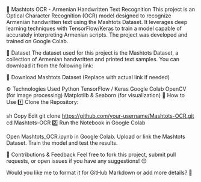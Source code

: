 📌 Mashtots OCR - Armenian Handwritten Text Recognition
This project is an Optical Character Recognition (OCR) model designed to recognize Armenian handwritten text using the Mashtots Dataset. It leverages deep learning techniques with TensorFlow/Keras to train a model capable of accurately interpreting Armenian scripts. The project was developed and trained on Google Colab.

📂 Dataset
The dataset used for this project is the Mashtots Dataset, a collection of Armenian handwritten and printed text samples. You can download it from the following link:

🔗 Download Mashtots Dataset (Replace with actual link if needed)

⚙️ Technologies Used
Python
TensorFlow / Keras
Google Colab
OpenCV (for image processing)
Matplotlib & Seaborn (for visualization)
📜 How to Use
1️⃣ Clone the Repository:

sh
Copy
Edit
git clone https://github.com/your-username/Mashtots-OCR.git
cd Mashtots-OCR
2️⃣ Run the Notebook in Google Colab

Open Mashtots_OCR.ipynb in Google Colab.
Upload or link the Mashtots Dataset.
Train the model and test the results.


📢 Contributions & Feedback
Feel free to fork this project, submit pull requests, or open issues if you have any suggestions! 😊

Would you like me to format it for GitHub Markdown or add more details? 🚀
